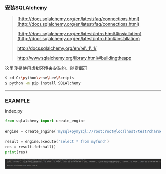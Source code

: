### 安装SQLAlchemy

> [http://docs.sqlalchemy.org/en/latest/faq/connections.html](http://docs.sqlalchemy.org/en/latest/faq/connections.html)
>
> [http://docs.sqlalchemy.org/en/latest/intro.html\#installation](http://docs.sqlalchemy.org/en/latest/intro.html#installation)
>
> http://docs.sqlalchemy.org/en/rel\_1\_1/
>
> http://www.sqlalchemy.org/library.html\#buildingtheapp

这里我是使用虚拟环境来安装的，随意即可

```bash
$ cd C:\python\venv\Lee\Scripts
$ python -m pip install SQLAlchemy
```

---

### EXAMPLE

index.py

```py
from sqlalchemy import create_engine

engine = create_engine('mysql+pymysql://root:root@localhost/test?charset=utf8')

result = engine.execute('select * from myfund')
res = result.fetchall()
print(res)
```

![](/assets/IP0$F[$}8H4725DT44%28ZBDP.png)

